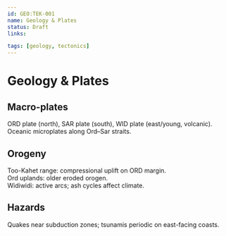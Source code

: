 ```yaml
---
id: GEO:TEK-001
name: Geology & Plates
status: Draft
links:

tags: [geology, tectonics]
---
```


# Geology & Plates

## Macro-plates
ORD plate (north), SAR plate (south), WID plate (east/young, volcanic).  
Oceanic microplates along Ord–Sar straits.

## Orogeny
Too-Kahet range: compressional uplift on ORD margin.  
Ord uplands: older eroded orogen.  
Widiwidi: active arcs; ash cycles affect climate.

## Hazards
Quakes near subduction zones; tsunamis periodic on east-facing coasts.
